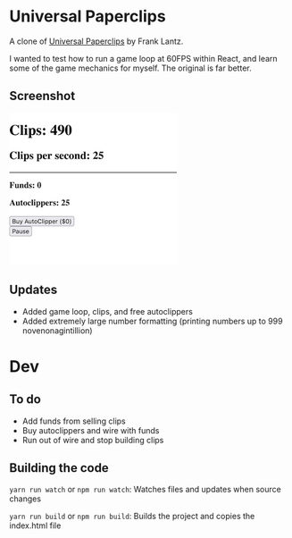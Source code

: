 # Universal Paperclips

A clone of [Universal Paperclips](https://www.decisionproblem.com/paperclips/) by Frank Lantz.

I wanted to test how to run a game loop at 60FPS within React, and learn some of the game mechanics for myself. The original is far better.

## Screenshot

![Screenshot](screenshot.png)

## Updates

- Added game loop, clips, and free autoclippers
- Added extremely large number formatting (printing numbers up to 999 novenonagintillion)

# Dev

## To do

- Add funds from selling clips
- Buy autoclippers and wire with funds
- Run out of wire and stop building clips

## Building the code

`yarn run watch` or `npm run watch`: Watches files and updates when source changes

`yarn run build` or `npm run build`: Builds the project and copies the index.html file